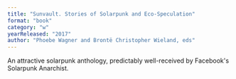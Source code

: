 ```yaml
---
title: "Sunvault. Stories of Solarpunk and Eco-Speculation"
format: "book"
category: "w"
yearReleased: "2017"
author: "Phoebe Wagner and Brontë Christopher Wieland, eds"
---
```

An attractive solarpunk anthology, predictably  well-received by Facebook's Solarpunk Anarchist.
